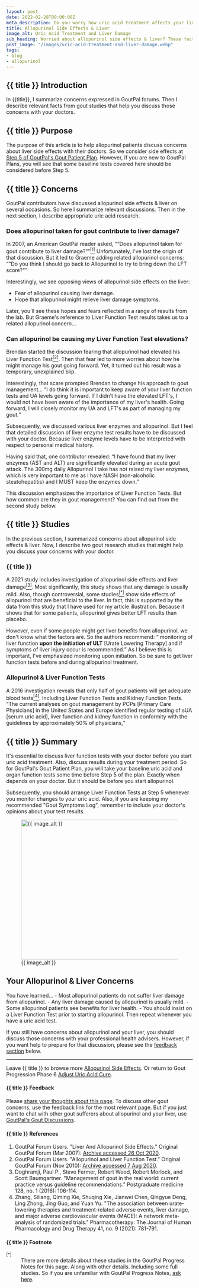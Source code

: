 ```yaml
---
layout: post
date: 2022-02-28T00:00:00Z
meta_description: Do you worry how uric acid treatment affects your liver? Read the latest science here. Resolve your concerns about allopurinol side effects on the liver.
title: Allopurinol Side Effects & Liver
image_alt: Uric Acid Treatment and Liver Damage
sub_heading: Worried about allopurinol side effects & liver? These facts help you resolve concerns with your doctor.
post_image: "/images/uric-acid-treatment-and-liver-damage.webp"
tags:
- blog
- allopurinol
---
```


<h2 id="intro">{{ title }} Introduction</h2>
In {{title}}, I summarize concerns expressed in GoutPal forums. Then I describe relevant facts from gout studies that help you discuss those concerns with your doctors.

<h2 id="intent">{{ title }} Purpose</h2>
The purpose of this article is to help allopurinol patients discuss concerns about liver side effects with their doctors. So we consider side effects at <a href="/blog/starting-gout-plans/#am">Step 5 of GoutPal's Gout Patient Plan</a>. However, if you are new to GoutPal Plans, you will see that some baseline tests covered here should be considered before Step 5.

<h2 id="concerns">{{ title }} Concerns</h2>
GoutPal contributors have discussed allopurinol side effects & liver on several occasions. So here I summarize relevant discussions. Then in the next section, I describe appropriate uric acid research.

<h3 id="damage">Does allopurinol taken for gout contribute to liver damage?</h3>
In 2007, an American GoutPal reader asked, <q cite="https://web.archive.org/web/20201026065932/gout-pal.com/allopurinol-side-effects/2007/03/">“Does allopurinol taken for gout contribute to liver damage?”</q><a href="#ref1"><sup>[1]</sup></a>
Unfortunately, I've lost the origin of that discussion. But it led to Graeme adding related allopurinol concerns: <q cite="https://web.archive.org/web/20201026065932/gout-pal.com/allopurinol-side-effects/2007/03/">"Do you think I should go back to Allopurinol to try to bring down the LFT score?"</q>

Interestingly, we see opposing views of allopurinol side effects on the liver:
- Fear of allopurinol causing liver damage.
- Hope that allopurinol might relieve liver damage symptoms.

Later, you'll see these hopes and fears reflected in a range of results from the lab. But Graeme's reference to Liver Function Test results takes us to a related allopurinol concern...

<h3 id="lft">Can allopurinol be causing my Liver Function Test elevations?</h3>
Brendan started the discussion fearing that allopurinol had elevated his Liver Function Test<a href="#ref2"><sup>[2]</sup></a>. Then that fear led to more worries about how he might manage his gout going forward. Yet, it turned out his result was a temporary, unexplained blip.

Interestingly, that scare prompted Brendan to change his approach to gout management...
<q cite="https://web.archive.org/web/20200807161104/https://gout-pal.com/gout-pal-forum/please-help-my-gout/liver-function-test/">I do think it is important to keep aware of your liver function tests and UA levels going forward.  If I didn't have the elevated LFT's, I would not have been aware of the importance of my liver's health.  Going forward, I will closely monitor my UA and LFT's as part of managing my gout.</q>

Subsequently, we discussed various liver enzymes and allopurinol. But I feel that detailed discussion of liver enzyme test results have to be discussed with your doctor. Because liver enzyme levels have to be interpreted with respect to personal medical history.

Having said that, one contributor revealed:
<q cite="https://web.archive.org/web/20200807161104/https://gout-pal.com/gout-pal-forum/please-help-my-gout/liver-function-test/">I have found that my liver enzymes (AST and ALT) are significantly elevated during an acute gout attack. The 300mg daily Allopurinol I take has not raised my liver enzymes, which is very important to me as I have NASH (non-alcoholic steatohepatitis) and I MUST keep the enzymes down.</q>

This discussion emphasizes the importance of Liver Function Tests. But how common are they in gout management? You can find out from the second study below.

<h2 id="facts">{{ title }} Studies</h2>
In the previous section, I summarized concerns about allopurinol side effects & liver. Now, I describe two gout research studies that might help you discuss your concerns with your doctor.

<h3 id="effect">{{ title }}</h3>
A 2021 study includes investigation of allopurinol side effects and liver damage<a href="#ref3"><sup>[3]</sup></a>. Most significantly, this study shows that any damage is usually mild. Also, though controversial, some studies<a href="#fn1"><sup>[*]</sup></a> show side effects of allopurinol that are beneficial to the liver. In fact, this is supported by the data from this study that I have used for my article illustration. Because it shows that for some patients, allopurinol gives better LFT results than placebo. 

However, even if some people might get liver benefits from allopurinol, we don't know what the factors are. So the authors recommend:
<q cite="https://doi.org/10.1002/phar.2609"> monitoring of liver function <b>upon the initiation of ULT</b> [Urate Lowering Therapy] and if symptoms of liver injury occur is recommended.</q> As I believe this is important, I've emphasized monitoring upon initiation. So be sure to get liver function tests before and during allopurinol treatment.

<h3 id="test">Allopurinol & Liver Function Tests</h3>
A 2016 investigation reveals that only half of gout patients will get adequate blood tests<a href="#ref4"><sup>[4]</sup></a>. Including Liver Function Tests and Kidney Function Tests.
<q cite="http://dx.doi.org/10.1080/00325481.2016.1114878">The current analyses on gout management by PCPs [Primary Care Physicians] in the United States and Europe identified regular testing of sUA [serum uric acid], liver function and kidney function in conformity with the guidelines by approximately 50% of physicians,</q>

<h2 id="summary">{{ title }} Summary</h2>
It's essential to discuss liver function tests with your doctor before you start uric acid treatment. Also, discuss results during your treatment period. So for GoutPal's Gout Patient Plan, you will take your baseline uric acid and organ function tests some time before Step 5 of the plan. Exactly when depends on your doctor. But it should be before you start allopurinol.  

Subsequently, you should arrange Liver Function Tests at Step 5 whenever you monitor changes to your uric acid. Also, if you are keeping my recommended "Gout Symptoms Log", remember to include your doctor's opinions about your test results.

<figure id="image" class="inner">
<img src="{{ post_image }}" alt="{{ image_alt }}"  width="610" height="377">
  <figcaption>{{ image_alt }}</figcaption>
</figure>

<h2 id="next">Your Allopurinol & Liver Concerns</h2>
You have learned...
- Most allopurinol patients do not suffer liver damage from allopurinol.
- Any liver damage caused by allopurinol is usually mild.
- Some allopurinol patients see benefits for liver health.
- You should insist on a Liver Function Test prior to starting allopurinol. Then repeat whenever you have a uric acid test.

If you still have concerns about allopurinol and your liver, you should discuss those concerns with your professional health advisers. However, if you want help to prepare for that discussion, please see the <a href="#feedback">feedback section</a> below.
<hr />

Leave {{ title }} to browse more <a href="/allopurinol/allopurinol-side-effects/">Allopurinol Side Effects</a>. Or return to Gout Progression Phase 6 <a href="/blog/adjust-uric-acid-cure/">Adjust Uric Acid Cure</a>.

<h4 id="feedback">{{ title }} Feedback</h4>
Please <a href="{{ site.social_links.GitHub }}issues/26">share your thoughts about this page</a>. To discuss other gout concerns, use the feedback link for the most relevant page. But if you just want to chat with other gout sufferers about allopurinol and your liver, use <a href="{{ site.social_links.GitHub }}discussions">GoutPal's Gout Discussions</a>.

<h4 id="refs">{{ title }} References</h4>
<ol>
	<li id="ref1">GoutPal Forum Users. "Liver And Allopurinol Side Effects." Original GoutPal Forum (Mar 2007): <a href="https://web.archive.org/web/20201026065932/gout-pal.com/allopurinol-side-effects/2007/03/"> Archive accessed 26 Oct 2020</a>.</li>
	<li id="ref2">GoutPal Forum Users. "Allopurinol and Liver Function Test." Original GoutPal Forum (Nov 2010): <a href="https://web.archive.org/web/20200807161104/https://gout-pal.com/gout-pal-forum/please-help-my-gout/liver-function-test/">Archive accessed 7 Aug 2020</a>.</li>
	<li id="ref3">Doghramji, Paul P., Steve Fermer, Robert Wood, Robert Morlock, and Scott Baumgartner. "Management of gout in the real world: current practice versus guideline recommendations." Postgraduate medicine 128, no. 1 (2016): 106-114.</li>
	<li id="ref4">Zhang, Siliang, Qiming Xie, Shuqing Xie, Jianwei Chen, Qingyue Deng, Ling Zhong, Jing Guo, and Yuan Yu. "The association between urate‐lowering therapies and treatment‐related adverse events, liver damage, and major adverse cardiovascular events (MACE): A network meta‐analysis of randomized trials." Pharmacotherapy: The Journal of Human Pharmacology and Drug Therapy 41, no. 9 (2021): 781-791.</li>
</ol>

<h4 id="footnote">{{ title }} Footnote</h4>
<dl>
<dt id="fn1"><sup>[*]</sup></dt><dd>There are more details about these studies in the GoutPal Progress Notes for this page. Along with other details. Including some full studies. So if you are unfamiliar with GoutPal Progress Notes, <a href="https://github.com/kct2020/goutpal-com-skeleventy/issues/9">ask here</a>.</dd>
</dl>
